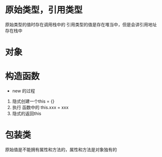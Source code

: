 # 原始类型，引用类型
原始类型的值时存在调用栈中的
引用类型的值是存在堆当中，但是会讲引用地址存在栈中

# 对象

# 构造函数
- new 的过程
1. 隐式创建一个this = {}
2. 执行 函数中的 this.xxx = xxx
3. 隐式的返回this


# 包装类
原始值是不能拥有属性和方法的，属性和方法是对象独有的